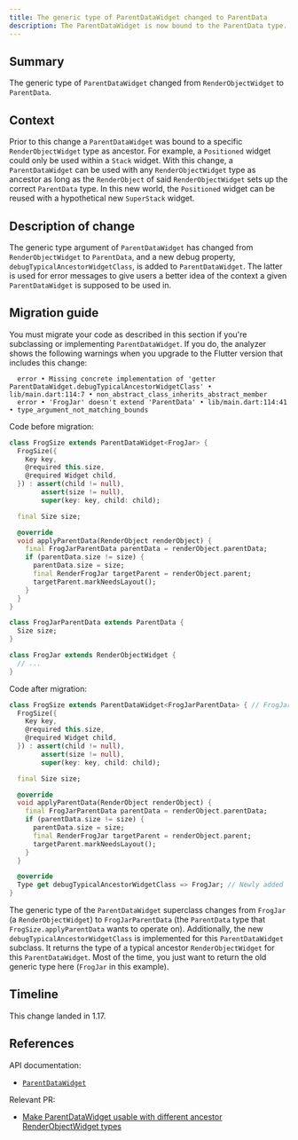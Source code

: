 ```yaml
---
title: The generic type of ParentDataWidget changed to ParentData
description: The ParentDataWidget is now bound to the ParentData type.
---
```


## Summary

The generic type of `ParentDataWidget` changed from
`RenderObjectWidget` to `ParentData`.

## Context

Prior to this change a `ParentDataWidget` was bound
to a specific `RenderObjectWidget` type as ancestor.
For example, a `Positioned` widget could only be used
within a `Stack` widget. With this change,
a `ParentDataWidget` can be used with any
`RenderObjectWidget` type as ancestor as long as
the `RenderObject` of said `RenderObjectWidget`
sets up the correct `ParentData` type. In this new world,
the `Positioned` widget can be reused with a hypothetical
new `SuperStack` widget.

## Description of change

The generic type argument of `ParentDataWidget`
has changed from `RenderObjectWidget` to `ParentData`,
and a new debug property, `debugTypicalAncestorWidgetClass`,
is added to `ParentDataWidget`.
The latter is used for error messages to give users a
better idea of the context a given `ParentDataWidget`
is supposed to be used in.

## Migration guide

You must migrate your code as described in this section
if you're subclassing or implementing `ParentDataWidget`.
If you do, the analyzer shows the following warnings when you
upgrade to the Flutter version that includes this change:

```none
  error • Missing concrete implementation of 'getter ParentDataWidget.debugTypicalAncestorWidgetClass' • lib/main.dart:114:7 • non_abstract_class_inherits_abstract_member
  error • 'FrogJar' doesn't extend 'ParentData' • lib/main.dart:114:41 • type_argument_not_matching_bounds
```

Code before migration:

<!-- skip -->
```dart
class FrogSize extends ParentDataWidget<FrogJar> {
  FrogSize({
    Key key,
    @required this.size,
    @required Widget child,
  }) : assert(child != null),
        assert(size != null),
        super(key: key, child: child);

  final Size size;

  @override
  void applyParentData(RenderObject renderObject) {
    final FrogJarParentData parentData = renderObject.parentData;
    if (parentData.size != size) {
      parentData.size = size;
      final RenderFrogJar targetParent = renderObject.parent;
      targetParent.markNeedsLayout();
    }
  }
}

class FrogJarParentData extends ParentData {
  Size size;
}

class FrogJar extends RenderObjectWidget {
  // ...
}
```

Code after migration:

<!-- skip -->
```dart
class FrogSize extends ParentDataWidget<FrogJarParentData> { // FrogJar changed to FrogJarParentData
  FrogSize({
    Key key,
    @required this.size,
    @required Widget child,
  }) : assert(child != null),
        assert(size != null),
        super(key: key, child: child);

  final Size size;

  @override
  void applyParentData(RenderObject renderObject) {
    final FrogJarParentData parentData = renderObject.parentData;
    if (parentData.size != size) {
      parentData.size = size;
      final RenderFrogJar targetParent = renderObject.parent;
      targetParent.markNeedsLayout();
    }
  }

  @override
  Type get debugTypicalAncestorWidgetClass => FrogJar; // Newly added
}
```

The generic type of the `ParentDataWidget` superclass
changes from `FrogJar` (a `RenderObjectWidget`) to
`FrogJarParentData` (the `ParentData` type that
`FrogSize.applyParentData` wants to operate on).
Additionally, the new `debugTypicalAncestorWidgetClass`
is implemented for this `ParentDataWidget` subclass.
It returns the type of a typical ancestor `RenderObjectWidget`
for this `ParentDataWidget`. Most of the time,
you just want to return the old generic type here
(`FrogJar` in this example).

## Timeline

This change landed in 1.17.

## References

API documentation:
* [`ParentDataWidget`][]

Relevant PR:
* [Make ParentDataWidget usable with different ancestor RenderObjectWidget types][]


[Make ParentDataWidget usable with different ancestor RenderObjectWidget types]: {{site.github}}/flutter/flutter/pull/48541
[`ParentDataWidget`]: {{site.api}}/flutter/widgets/ParentDataWidget-class.html

